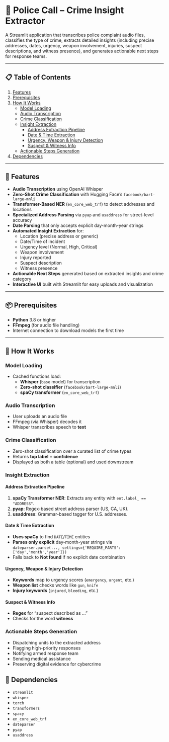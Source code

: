 # 🚨 Police Call – Crime Insight Extractor

A Streamlit application that transcribes police complaint audio files, classifies the type of crime, extracts detailed insights (including precise addresses, dates, urgency, weapon involvement, injuries, suspect descriptions, and witness presence), and generates actionable next steps for response teams.

---

## 📋 Table of Contents

1. [Features](#features)  
2. [Prerequisites](#prerequisites)  
3. [How It Works](#how-it-works)  
   - [Model Loading](#model-loading)  
   - [Audio Transcription](#audio-transcription)  
   - [Crime Classification](#crime-classification)  
   - [Insight Extraction](#insight-extraction)  
     - [Address Extraction Pipeline](#address-extraction-pipeline)  
     - [Date & Time Extraction](#date--time-extraction)  
     - [Urgency, Weapon & Injury Detection](#urgency-weapon--injury-detection)  
     - [Suspect & Witness Info](#suspect--witness-info)  
   - [Actionable Steps Generation](#actionable-steps-generation)  
4. [Dependencies](#dependencies)  


---

## 🔑 Features

- **Audio Transcription** using OpenAI Whisper  
- **Zero-Shot Crime Classification** with Hugging Face’s `facebook/bart-large-mnli`  
- **Transformer-Based NER** (`en_core_web_trf`) to detect addresses and locations  
- **Specialized Address Parsing** via `pyap` and `usaddress` for street-level accuracy  
- **Date Parsing** that only accepts explicit day-month-year strings  
- **Automated Insight Extraction** for:  
  - Location (precise address or generic)  
  - Date/Time of incident  
  - Urgency level (Normal, High, Critical)  
  - Weapon involvement  
  - Injury reported  
  - Suspect description  
  - Witness presence  
- **Actionable Next Steps** generated based on extracted insights and crime category  
- **Interactive UI** built with Streamlit for easy uploads and visualization  

---

## 📦 Prerequisites

- **Python** 3.8 or higher  
- **FFmpeg** (for audio file handling)  
- Internet connection to download models the first time  

---

## 🧠 How It Works

### Model Loading
- Cached functions load:  
  - **Whisper** (`base` model) for transcription  
  - **Zero-shot classifier** (`facebook/bart-large-mnli`)  
  - **spaCy transformer** (`en_core_web_trf`)  

### Audio Transcription
- User uploads an audio file  
- FFmpeg (via Whisper) decodes it  
- Whisper transcribes speech to **text**  

### Crime Classification
- Zero-shot classification over a curated list of crime types  
- Returns **top label + confidence**  
- Displayed as both a table (optional) and used downstream  

### Insight Extraction

#### Address Extraction Pipeline
1. **spaCy Transformer NER**: Extracts any entity with `ent.label_ == "ADDRESS"`.  
2. **pyap**: Regex-based street address parser (US, CA, UK).  
3. **usaddress**: Grammar-based tagger for U.S. addresses.  

#### Date & Time Extraction
- **Uses spaCy** to find `DATE`/`TIME` entities  
- **Parses only explicit** day-month-year strings via  
  `dateparser.parse(..., settings={'REQUIRE_PARTS':['day','month','year']})`  
- Falls back to **Not found** if no explicit date combination  

#### Urgency, Weapon & Injury Detection
- **Keywords** map to urgency scores (`emergency`, `urgent`, etc.)  
- **Weapon list** checks words like `gun`, `knife`  
- **Injury keywords** (`injured`, `bleeding`, etc.)  

#### Suspect & Witness Info
- **Regex** for “suspect described as …”  
- Checks for the word **witness**  

### Actionable Steps Generation
- Dispatching units to the extracted address  
- Flagging high-priority responses  
- Notifying armed response team  
- Sending medical assistance  
- Preserving digital evidence for cybercrime  

## 📜 Dependencies
- `streamlit`  
- `whisper`  
- `torch`  
- `transformers`  
- `spacy`  
- `en_core_web_trf`  
- `dateparser`  
- `pyap`  
- `usaddress`  

